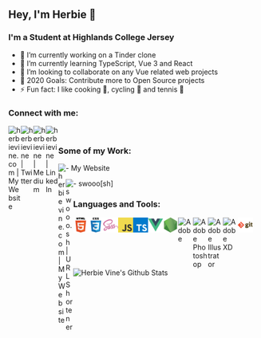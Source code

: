 ## Hey, I'm Herbie 👋  
  
### I'm a Student at Highlands College Jersey
- 🔭 I’m currently working on a Tinder clone
- 🌱 I’m currently learning TypeScript, Vue 3 and React
- 👯 I’m looking to collaborate on any Vue related web projects
- 🥅 2020 Goals: Contribute more to Open Source projects
- ⚡ Fun fact: I like cooking 🍳, cycling 🚴️ and tennis 🎾

### Connect with me:

[<img align="left" alt="herbievine.com | My Website" width="25px" src="https://herbievine.com/safari-pinned-tab.svg" />][website]
[<img align="left" alt="herbievine | Twitter" width="25px" src="https://cdn.jsdelivr.net/npm/simple-icons@v3/icons/twitter.svg" />][twitter]
[<img align="left" alt="herbievine | Medium" width="25px" src="https://cdn.jsdelivr.net/npm/simple-icons@v3/icons/medium.svg" />][medium]
[<img align="left" alt="herbievine | LinkedIn" width="25px" src="https://cdn.jsdelivr.net/npm/simple-icons@v3/icons/linkedin.svg" />][linkedin]

<br>

### Some of my Work:
[<img align="left" alt="herbievine.com | My Website" width="15px" src="https://herbievine.com/safari-pinned-tab.svg" />][website]- My Website

[<img align="left" alt="swooo.sh | URL Shortener" width="15px" src="https://swooo.sh/safari-pinned-tab.svg" />][swooo.sh]- swooo\[sh\]


### Languages and Tools:

<img align="left" alt="HTML5" width="30px" src="https://raw.githubusercontent.com/github/explore/80688e429a7d4ef2fca1e82350fe8e3517d3494d/topics/html/html.png" />
<img align="left" alt="CSS3" width="30px" src="https://raw.githubusercontent.com/github/explore/80688e429a7d4ef2fca1e82350fe8e3517d3494d/topics/css/css.png" />
<img align="left" alt="Sass" width="30px" src="https://raw.githubusercontent.com/github/explore/80688e429a7d4ef2fca1e82350fe8e3517d3494d/topics/sass/sass.png" />
<img align="left" alt="JavaScript" width="30px" src="https://raw.githubusercontent.com/github/explore/80688e429a7d4ef2fca1e82350fe8e3517d3494d/topics/javascript/javascript.png" />
<img align="left" alt="TypeScript" width="30px" src="https://raw.githubusercontent.com/github/explore/80688e429a7d4ef2fca1e82350fe8e3517d3494d/topics/typescript/typescript.png" />
<img align="left" alt="Vue" width="30px" src="https://raw.githubusercontent.com/github/explore/80688e429a7d4ef2fca1e82350fe8e3517d3494d/topics/vue/vue.png" />
<img align="left" alt="Node.js" width="30px" src="https://raw.githubusercontent.com/github/explore/80688e429a7d4ef2fca1e82350fe8e3517d3494d/topics/nodejs/nodejs.png" />
<img align="left" alt="Adobe" width="30px" src="https://cdn.iconscout.com/icon/free/png-256/adobe-252-722666.png" />
<img align="left" alt="Adobe Photoshop" width="30px" src="https://cdn.iconscout.com/icon/free/png-256/adobe-57-129911.png" />
<img align="left" alt="Adobe Illustrator" width="30px" src="https://cdn.iconscout.com/icon/free/png-256/adobe-50-129904.png" />
<img align="left" alt="Adobe XD" width="30px" src="https://cdn.iconscout.com/icon/free/png-256/adobe-xd-1607248-1361791.png" />
<img align="left" alt="Git" width="30px" src="https://raw.githubusercontent.com/github/explore/80688e429a7d4ef2fca1e82350fe8e3517d3494d/topics/git/git.png" />

<br>
<br>

<img align="left" alt="Herbie Vine's Github Stats" src="https://github-readme-stats.vercel.app/api?username=herbievine&show_icons=true&hide_border=true" />

[website]: https://herbievine.com
[swooo.sh]: https://swooo.sh
[twitter]: https://twitter.com/herbievine
[youtube]: https://youtube.com/codeSTACKr
[linkedin]: https://linkedin.com/in/herbievine
[medium]: https://medium.com/@herbievine
